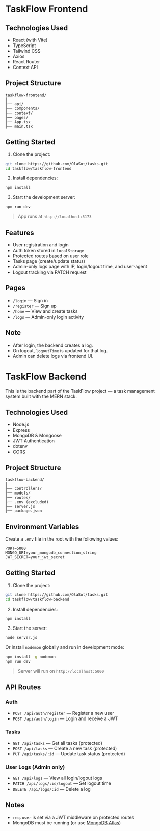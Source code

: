 # TaskFlow Frontend

## Technologies Used

- React (with Vite)
- TypeScript
- Tailwind CSS
- Axios
- React Router
- Context API

##  Project Structure

```
taskflow-frontend/
│
├── api/
├── components/
├── context/
├── pages/
├── App.tsx
├── main.tsx
```

##  Getting Started

1. Clone the project:

```bash
git clone https://github.com/OlaSot/tasks.git
cd taskflow/taskflow-frontend
```

2. Install dependencies:

```bash
npm install
```

3. Start the development server:

```bash
npm run dev
```

> App runs at `http://localhost:5173`

##  Features

- User registration and login
- Auth token stored in `localStorage`
- Protected routes based on user role
- Tasks page (create/update status)
- Admin-only logs page with IP, login/logout time, and user-agent
- Logout tracking via PATCH request

##  Pages

- `/login` — Sign in
- `/register` — Sign up
- `/home` — View and create tasks
- `/logs` — Admin-only login activity

##  Note

- After login, the backend creates a log.
- On logout, `logoutTime` is updated for that log.
- Admin can delete logs via frontend UI.


# TaskFlow Backend

This is the backend part of the TaskFlow project — a task management system built with the MERN stack.

##  Technologies Used

- Node.js
- Express
- MongoDB & Mongoose
- JWT Authentication
- dotenv
- CORS

##  Project Structure

```
taskflow-backend/
│
├── controllers/
├── models/
├── routes/
├── .env (excluded)
├── server.js
├── package.json
```

##  Environment Variables

Create a `.env` file in the root with the following values:

```
PORT=5000
MONGO_URI=your_mongodb_connection_string
JWT_SECRET=your_jwt_secret
```

##  Getting Started

1. Clone the project:

```bash
git clone https://github.com/OlaSot/tasks.git
cd taskflow/taskflow-backend
```

2. Install dependencies:

```bash
npm install
```

3. Start the server:

```bash
node server.js
```

Or install `nodemon` globally and run in development mode:

```bash
npm install -g nodemon
npm run dev
```

> Server will run on `http://localhost:5000`

##  API Routes

### Auth

- `POST /api/auth/register` — Register a new user
- `POST /api/auth/login` — Login and receive a JWT

### Tasks

- `GET /api/tasks` — Get all tasks (protected)
- `POST /api/tasks` — Create a new task (protected)
- `PUT /api/tasks/:id` — Update task status (protected)

### User Logs (Admin only)

- `GET /api/logs` — View all login/logout logs
- `PATCH /api/logs/:id/logout` — Set logout time
- `DELETE /api/logs/:id` — Delete a log

##  Notes

- `req.user` is set via a JWT middleware on protected routes
- MongoDB must be running (or use [MongoDB Atlas](https://www.mongodb.com/cloud/atlas))

